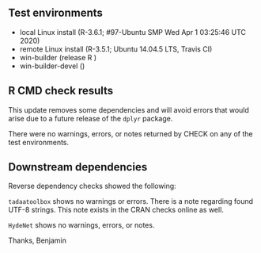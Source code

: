 ## Test environments
* local Linux install (R-3.6.1; #97-Ubuntu SMP Wed Apr 1 03:25:46 UTC 2020)
* remote Linux install (R-3.5.1; Ubuntu 14.04.5 LTS, Travis CI)
* win-builder (release R )
* win-builder-devel ()

## R CMD check results
This update removes some dependencies and will avoid errors that would arise due to a future release of the `dplyr` package.

There were no warnings, errors, or notes returned by CHECK on any of the 
test environments.


## Downstream dependencies
Reverse dependency checks showed the following:

`tadaatoolbox` shows no warnings or errors. There is a note regarding found UTF-8 strings. This note exists in the CRAN checks online as well.

`HydeNet` shows no warnings, errors, or notes.

Thanks,
Benjamin
